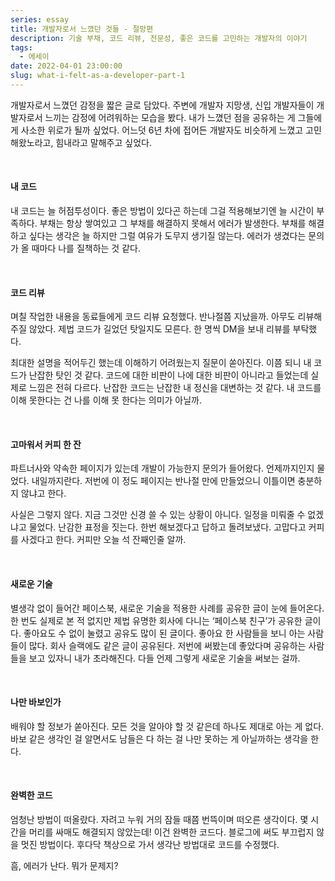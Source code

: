 ```yaml
---
series: essay
title: 개발자로서 느꼈던 것들 - 절망편
description: 기술 부채, 코드 리뷰, 전문성, 좋은 코드를 고민하는 개발자의 이야기
tags:
  - 에세이
date: 2022-04-01 23:00:00
slug: what-i-felt-as-a-developer-part-1
---
```


개발자로서 느꼈던 감정을 짧은 글로 담았다. 주변에 개발자 지망생, 신입 개발자들이 개발자로서 느끼는 감정에 어려워하는 모습을 봤다. 내가 느꼈던 점을 공유하는 게 그들에게 사소한 위로가 될까 싶었다. 어느덧 6년 차에 접어든 개발자도 비슷하게 느꼈고 고민해왔노라고, 힘내라고 말해주고 싶었다.

<br/>

#### 내 코드

내 코드는 늘 허점투성이다. 좋은 방법이 있다곤 하는데 그걸 적용해보기엔 늘 시간이 부족하다. 부채는 항상 쌓여있고 그 부채를 해결하지 못해서 에러가 발생한다. 부채를 해결하고 싶다는 생각은 늘 하지만 그럴 여유가 도무지 생기질 않는다. 에러가 생겼다는 문의가 올 때마다 나를 질책하는 것 같다.

<br/>

#### 코드 리뷰

며칠 작업한 내용을 동료들에게 코드 리뷰 요청했다. 반나절쯤 지났을까. 아무도 리뷰해주질 않았다. 제법 코드가 길었던 탓일지도 모른다. 한 명씩 DM을 보내 리뷰를 부탁했다.

최대한 설명을 적어두긴 했는데 이해하기 어려웠는지 질문이 쏟아진다. 이쯤 되니 내 코드가 난잡한 탓인 것 같다. 코드에 대한 비판이 나에 대한 비판이 아니라고 들었는데 실제로 느낌은 전혀 다르다. 난잡한 코드는 난잡한 내 정신을 대변하는 것 같다. 내 코드를 이해 못한다는 건 나를 이해 못 한다는 의미가 아닐까.

<br/>

#### 고마워서 커피 한 잔

파트너사와 약속한 페이지가 있는데 개발이 가능한지 문의가 들어왔다. 언제까지인지 물었다. 내일까지란다. 저번에 이 정도 페이지는 반나절 만에 만들었으니 이틀이면 충분하지 않냐고 한다.

사실은 그렇지 않다. 지금 그것만 신경 쓸 수 있는 상황이 아니다. 일정을 미뤄줄 수 없겠냐고 물었다. 난감한 표정을 짓는다. 한번 해보겠다고 답하고 돌려보냈다. 고맙다고 커피를 사겠다고 한다. 커피만 오늘 석 잔째인줄 알까.

<br/>

#### 새로운 기술

별생각 없이 들어간 페이스북, 새로운 기술을 적용한 사례를 공유한 글이 눈에 들어온다. 한 번도 실제로 본 적 없지만 제법 유명한 회사에 다니는 ‘페이스북 친구’가 공유한 글이다. 좋아요도 수 없이 눌렸고 공유도 많이 된 글이다. 좋아요 한 사람들을 보니 아는 사람들이 많다. 회사 슬랙에도 같은 글이 공유된다. 저번에 써봤는데 좋았다며 공유하는 사람들을 보고 있자니 내가 초라해진다. 다들 언제 그렇게 새로운 기술을 써보는 걸까.

<br/>

#### 나만 바보인가

배워야 할 정보가 쏟아진다. 모든 것을 알아야 할 것 같은데 하나도 제대로 아는 게 없다. 바보 같은 생각인 걸 알면서도 남들은 다 하는 걸 나만 못하는 게 아닐까하는 생각을 한다.

<br/>

#### 완벽한 코드

엄청난 방법이 떠올랐다. 자려고 누워 거의 잠들 때쯤 번뜩이며 떠오른 생각이다. 몇 시간을 머리를 싸매도 해결되지 않았는데! 이건 완벽한 코드다. 블로그에 써도 부끄럽지 않을 멋진 방법이다. 후다닥 책상으로 가서 생각난 방법대로 코드를 수정했다.

흠, 에러가 난다. 뭐가 문제지?
